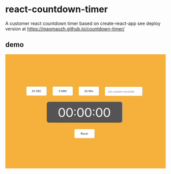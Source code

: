 
# react-countdown-timer
A customer react countdown timer based on create-react-app
see deploy version at https://maomaozh.github.io/countdown-timer/
## demo
<img src="https://github.com/maomaoZH/countdown-timer/blob/master/demo.gif" alt="demo" />
